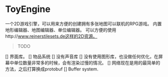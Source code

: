 # ToyEngine

一个2D游戏引擎，可以用来方便的创建拥有多张地图可以联机的RPG游戏。
内置地形编辑器、地图编辑器、单位编辑器。
可以方便的使用http://www.reinerstilesets.de这样的2D资源。

> TODO

[] 界面库。
[] 物品系统
[] 没有声音库
[] 没有使用图形库，也没做任何优化，在屏幕中单位数量非常多的时候，会有渲染过慢的情况。
[] 网络现在是用的最简单的方法，之后打算换成protobuf
[] Buffer system.